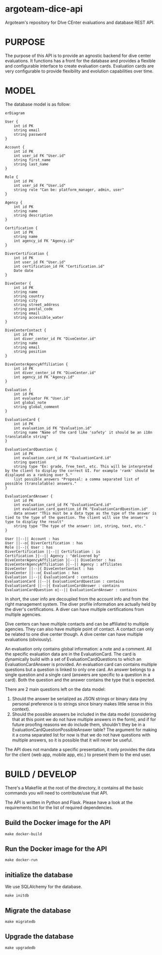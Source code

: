 # argoteam-dice-api
Argoteam's repository for DIve CEnter evaluations and database REST API.

# PURPOSE

The purpose of this API is to provide an agnostic backend for dive center evaluations.
It functions has a front for the database and provides a flexible and configurable interface to create evaluation cards.
Evaluation cards are very configurable to provide flexibility and evolution capabilities over time.

# MODEL

The database model is as follow:

```mermaid
erDiagram

User {
	int id PK
	string email
	string password
}

Account {
	int id PK
	int user_id FK "User.id"
	string first_name
	string last_name
}

Role {
    int id PK
    int user_id FK "User.id"
    string role "Can be: platform_manager, admin, user"
}

Agency {
	int id PK
	string name
	string description
}

Certification {
	int id PK
	string name
	int agency_id FK "Agency.id"
}

DiverCertification {
	int id PK
	int user_id FK "User.id"
	int certification_id FK "Certification.id"
	Date date
}

DiveCenter {
	int id PK
	string name
	string country
	string city
	string street_address
	string postal_code
	string email
	string accessible_water
}

DiveCenterContact {
	int id PK
	int diver_center_id FK "DiveCenter.id"
	string name
	string email
	string position
}

DiveCenterAgencyAffiliation {
	int id PK
	int diver_center_id FK "DiveCenter.id"
	int agency_id FK "Agency.id"
}

Evaluation {
	int id PK
	int evaluator FK "User.id"
    int global_note
    string global_comment
}

EvaluationCard {
    int id PK
    int evaluation_id FK "Evaluation.id"
    string name "Name of the card like 'safety' it should be an i18n translatable string"
}

EvaluationCardQuestion {
    int id PK
    int evaluation_card_id FK "EvaluationCard.id"
    string question
    string type "Ex: grade, free_text, etc. This will be interpreted by the client to display the correct UI. For example 'rank' should be displayed as a ranking over 5."
    list possible_answers "Proposal: a comma separated list of possible (translatable) answers."
}

EvaluationCardAnswer {
    int id PK
    int evaluation_card_id FK "EvaluationCard.id"
    int evaluation_card_question_id FK "EvaluationCardQuestion.id"
    data answer "This must be a data type as the type of the answer is tied to the type of the question. The client will use the answer's type to display the result"
    string type "The type of the answer: int, string, text, etc."
}

User ||--|| Account : has
User ||--o{ DiverCertification : has
Role ||--|{ User : has
DiverCertification ||--|| Certification : is
Certification }|--|| Agency : "delivered by"
DiveCenterAgencyAffiliation }|--|| DiveCenter : has
DiveCenterAgencyAffiliation }|--|| Agency : affiliates
DiveCenter ||--|{ DiveCenterContact : has
DiveCenter ||--o{ Evaluation : has
Evaluation ||--|{ EvaluationCard : contains
EvaluationCard ||--|{ EvaluationCardQuestion : contains
EvaluationCard ||--|{ EvaluationCardAnswer : contains
EvaluationCardQuestion o|--|| EvaluationCardAnswer : contains

```

In short, the user info are decoupled from the account info and from the right management system. The diver profile information are actually held by the diver's certifications. A diver can have multiple certifications from multiple agencies.

Dive centers can have multiple contacts and can be affiliated to multiple agencies. They can also have multiple point of contact. A contact can only be related to one dive center though. A dive center can have multiple evaluations (obviously).

An evaluation only contains global information: a note and a comment. All the specific evaluation data are in the EvaluationCard. The card is dynamically build with a set of EvaluationCardQuestions to which an EvaluationCardAnswer is provided. An evaluation card can contains multiple questions but a question is linked to only one card. An answer belongs to a single question and a single card (answers are specific to a question in a card). Both the question and the answer contains the type that is expected.

There are 2 main questions left on the data model:

 1. Should the answer be serialized as JSON strings or binary data (my personal preference is to strings since binary makes little sense in this context).
 2. Should the possible answers be included in the data model (considering that at this point we do not have multiple answers in the form), and if for future proofing reasons we do include them, shouldn't they be in a EvaluationCardQuestionPossibleAnswer table? The argument for making it a coma separated list for now is that we do not have questions with multiple answers, so it is possible that it will never be useful.

The API does not mandate a specific presentation, it only provides the data for the client (web app, mobile app, etc.) to present them to the end user.

# BUILD / DEVELOP

There's a Makefile at the root of the directory, it contains all the basic commands you will need to contribute/use that API.

The API is written in Python and Flask. Please have a look at the requirements.txt for the list of required dependencies.

## Build the Docker image for the API

```make docker-build```

## Run the Docker image for the API

```make docker-run```

## initialize the database

We use SQLAlchemy for the database.

```make initdb```

## Migrate the database

```make migratedb```

## Upgrade the database

```make upgradedb```
